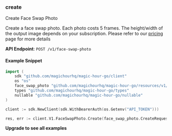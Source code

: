 
### create <a name="create"></a>
Create Face Swap Photo

Create a face swap photo. Each photo costs 5 frames. The height/width of the output image depends on your subscription. Please refer to our [pricing](/pricing) page for more details

**API Endpoint**: `POST /v1/face-swap-photo`

#### Example Snippet

```go
import (
	sdk "github.com/magichourhq/magic-hour-go/client"
	os "os"
	face_swap_photo "github.com/magichourhq/magic-hour-go/resources/v1/face_swap_photo"
	types "github.com/magichourhq/magic-hour-go/types"
	nullable "github.com/magichourhq/magic-hour-go/nullable"
)

client := sdk.NewClient(sdk.WithBearerAuth(os.Getenv("API_TOKEN")))

res, err := client.V1.FaceSwapPhoto.Create(face_swap_photo.CreateRequest { Data: types.PostV1FaceSwapPhotoBody { Assets: types.PostV1FaceSwapPhotoBodyAssets { SourceFilePath: "image/id/1234.png", TargetFilePath: "image/id/1234.png" }, Name: nullable.NewValue("Face Swap image") } })
```

**Upgrade to see all examples**
